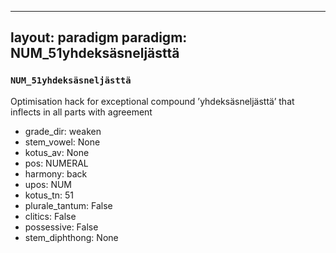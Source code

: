 
---
layout: paradigm
paradigm: NUM_51yhdeksäsneljästtä
---
### ` NUM_51yhdeksäsneljästtä `

Optimisation hack for exceptional compound ’yhdeksäsneljästtä’ that inflects in all parts with agreement
* grade_dir: weaken
* stem_vowel: None
* kotus_av: None
* pos: NUMERAL
* harmony: back
* upos: NUM
* kotus_tn: 51
* plurale_tantum: False
* clitics: False
* possessive: False
* stem_diphthong: None
